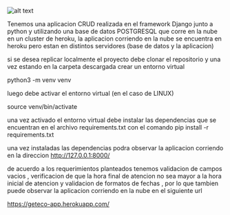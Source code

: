  
 ![alt text](https://github.com/sebas1017/blob/master/DEMO.jpg?raw=true)

Tenemos una aplicacion CRUD realizada en el framework Django junto a python y utilizando una base de datos POSTGRESQL que corre en la nube 
en un cluster de heroku, la aplicacion corriendo en la nube se encuentra en heroku pero estan en distintos servidores (base de datos y la aplicacion)

si se desea replicar localmente el proyecto debe clonar el repositorio y una vez estando en la carpeta descargada crear un entorno virtual

python3 -m venv venv

luego debe activar el entorno virtual (en el caso de LINUX)

source venv/bin/activate


una vez activado el entorno virtual debe instalar las dependencias que se encuentran en el archivo requirements.txt con el comando
pip install -r requirements.txt

una vez instaladas las dependencias podra observar la aplicacion corriendo en la direccion http://127.0.0.1:8000/

de acuerdo a los requerimientos planteados tenemos validacion de campos vacios , verificacion de que la hora final de atencion no sea mayor a la hora inicial de atencion
y validacion de formatos de fechas  , por lo que tambien puede observar la aplicacion corriendo en la nube en el siguiente url


https://geteco-app.herokuapp.com/

